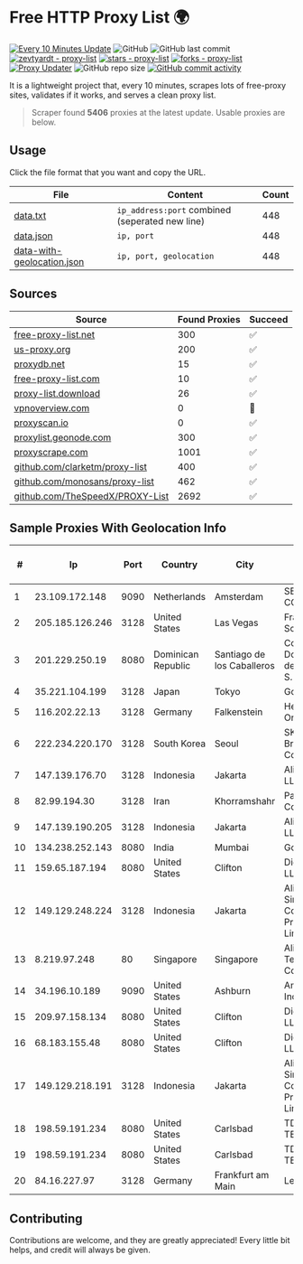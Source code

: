 
# Free HTTP Proxy List 🌍

[![Every 10 Minutes Update](https://github.com/mertguvencli/http-proxy-list/actions/workflows/main.yml/badge.svg?branch=main)](https://github.com/mertguvencli/http-proxy-list/actions/workflows/main.yml)
![GitHub](https://img.shields.io/github/license/mertguvencli/http-proxy-list)
![GitHub last commit](https://img.shields.io/github/last-commit/mertguvencli/http-proxy-list)
[![zevtyardt - proxy-list](https://img.shields.io/static/v1?label=zevtyardt&message=proxy-list&color=blue&logo=github)](https://github.com/zevtyardt/proxy-list "Go to GitHub repo")
[![stars - proxy-list](https://img.shields.io/github/stars/zevtyardt/proxy-list?style=social)](https://github.com/zevtyardt/proxy-list)
[![forks - proxy-list](https://img.shields.io/github/forks/zevtyardt/proxy-list?style=social)](https://github.com/zevtyardt/proxy-list)
[![Proxy Updater](https://github.com/zevtyardt/proxy-list/workflows/Proxy%20Updater/badge.svg)](https://github.com/zevtyardt/proxy-list/actions?query=workflow:"Proxy+Updater")
![GitHub repo size](https://img.shields.io/github/repo-size/zevtyardt/proxy-list)
[![GitHub commit activity](https://img.shields.io/github/commit-activity/m/zevtyardt/proxy-list?logo=commits)](https://github.com/zevtyardt/proxy-list/commits/main)

It is a lightweight project that, every 10 minutes, scrapes lots of free-proxy sites, validates if it works, and serves a clean proxy list.

> Scraper found **5406** proxies at the latest update. Usable proxies are below.

## Usage

Click the file format that you want and copy the URL.

|File|Content|Count|
|----|-------|-----|
|[data.txt](https://raw.githubusercontent.com/mertguvencli/http-proxy-list/main/proxy-list/data.txt)|`ip_address:port` combined (seperated new line)|448|
|[data.json](https://raw.githubusercontent.com/mertguvencli/http-proxy-list/main/proxy-list/data.json)|`ip, port`|448|
|[data-with-geolocation.json](https://raw.githubusercontent.com/mertguvencli/http-proxy-list/main/proxy-list/data-with-geolocation.json)|`ip, port, geolocation`|448|

## Sources

|Source|Found Proxies|Succeed|
|------|-------------|-------|
|[free-proxy-list.net](https://free-proxy-list.net)|300|✅|
|[us-proxy.org](https://www.us-proxy.org)|200|✅|
|[proxydb.net](http://proxydb.net)|15|✅|
|[free-proxy-list.com](https://free-proxy-list.com/?page=&port=&type%5B%5D=http&type%5B%5D=https&up_time=0&search=Search)|10|✅|
|[proxy-list.download](https://www.proxy-list.download/HTTP)|26|✅|
|[vpnoverview.com](https://vpnoverview.com/privacy/anonymous-browsing/free-proxy-servers)|0|🚫|
|[proxyscan.io](https://www.proxyscan.io)|0|✅|
|[proxylist.geonode.com](https://proxylist.geonode.com/api/proxy-list?limit=300&page=1&sort_by=lastChecked&sort_type=desc&protocols=http,https)|300|✅|
|[proxyscrape.com](https://api.proxyscrape.com/v2/?request=displayproxies&protocol=http&timeout=10000&country=all&ssl=all&anonymity=all)|1001|✅|
|[github.com/clarketm/proxy-list](https://raw.githubusercontent.com/clarketm/proxy-list/master/proxy-list-raw.txt)|400|✅|
|[github.com/monosans/proxy-list](https://raw.githubusercontent.com/monosans/proxy-list/main/proxies/http.txt)|462|✅|
|[github.com/TheSpeedX/PROXY-List](https://raw.githubusercontent.com/TheSpeedX/PROXY-List/master/http.txt)|2692|✅|


## Sample Proxies With Geolocation Info

|#|Ip|Port|Country|City|Internet Service Provider|
|-|--|----|-------|----|-------------------------|
|1|23.109.172.148|9090|Netherlands|Amsterdam|SERVERS-COM|
|2|205.185.126.246|3128|United States|Las Vegas|FranTech Solutions|
|3|201.229.250.19|8080|Dominican Republic|Santiago de los Caballeros|Compañía Dominicana de Teléfonos S. A.|
|4|35.221.104.199|3128|Japan|Tokyo|Google LLC|
|5|116.202.22.13|3128|Germany|Falkenstein|Hetzner Online GmbH|
|6|222.234.220.170|3128|South Korea|Seoul|SK Broadband Co Ltd|
|7|147.139.176.70|3128|Indonesia|Jakarta|Alibaba.com LLC|
|8|82.99.194.30|3128|Iran|Khorramshahr|ParsOnline Co.|
|9|147.139.190.205|3128|Indonesia|Jakarta|Alibaba.com LLC|
|10|134.238.252.143|8080|India|Mumbai|Google LLC|
|11|159.65.187.194|8080|United States|Clifton|DigitalOcean, LLC|
|12|149.129.248.224|3128|Indonesia|Jakarta|Alibaba.com Singapore E-Commerce Private Limited|
|13|8.219.97.248|80|Singapore|Singapore|Alibaba (US) Technology Co., Ltd.|
|14|34.196.10.189|9090|United States|Ashburn|Amazon.com, Inc.|
|15|209.97.158.134|8080|United States|Clifton|DigitalOcean, LLC|
|16|68.183.155.48|8080|United States|Clifton|DigitalOcean, LLC|
|17|149.129.218.191|3128|Indonesia|Jakarta|Alibaba.com Singapore E-Commerce Private Limited|
|18|198.59.191.234|8080|United States|Carlsbad|TDS TELECOM|
|19|198.59.191.234|8080|United States|Carlsbad|TDS TELECOM|
|20|84.16.227.97|3128|Germany|Frankfurt am Main|Leaseweb DE|



## Contributing

Contributions are welcome, and they are greatly appreciated! Every
little bit helps, and credit will always be given.

